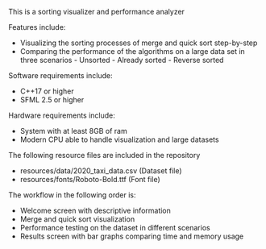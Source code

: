 This is a sorting visualizer and performance analyzer

Features include:
- Visualizing the sorting processes of merge and quick sort step-by-step
- Comparing the performance of the algorithms on a large data set in three scenarios
      - Unsorted
      - Already sorted
      - Reverse sorted

Software requirements include:
- C++17 or higher
- SFML 2.5 or higher

Hardware requirements include:
- System with at least 8GB of ram
- Modern CPU able to handle visualization and large datasets

The following resource files are included in the repository
- resources/data/2020_taxi_data.csv (Dataset file)
- resources/fonts/Roboto-Bold.ttf (Font file)

The workflow in the following order is:
- Welcome screen with descriptive information
- Merge and quick sort visualization
- Performance testing on the dataset in different scenarios
- Results screen with bar graphs comparing time and memory usage
